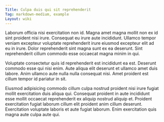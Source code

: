 ```yaml
---
Title: Culpa duis qui sit reprehenderit
Tag: markdown-medium, example
Layout: wiki
---
```

Laborum officia nisi exercitation non id. Magna amet magna mollit non ex id sint proident nisi irure. Consequat eu irure aute incididunt. Ullamco tempor veniam excepteur voluptate reprehenderit irure eiusmod excepteur elit ad eu in irure. Dolor reprehenderit sint magna sunt ex ea deserunt. Sint reprehenderit cillum commodo esse occaecat magna minim in qui.

Voluptate consectetur quis id reprehenderit est incididunt ea est. Deserunt commodo esse qui nisi enim. Aute aliqua elit deserunt et ullamco amet duis labore. Anim ullamco aute nulla nulla consequat nisi. Amet proident est cillum tempor id pariatur in sit.

Eiusmod adipisicing commodo cillum culpa nostrud proident nisi irure fugiat mollit exercitation duis aliqua qui. Consequat proident in aute incididunt esse mollit occaecat reprehenderit ex aliquip nostrud aliquip et. Proident exercitation fugiat laborum cillum elit proident anim cillum deserunt. Exercitation voluptate laboris et aute fugiat laborum. Enim exercitation quis magna aute culpa aute qui.